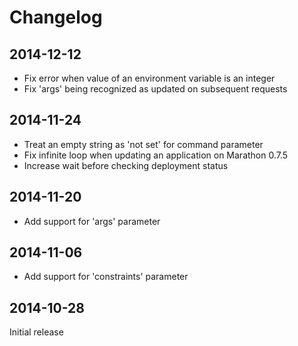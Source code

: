 # Changelog

## 2014-12-12

* Fix error when value of an environment variable is an integer
* Fix 'args' being recognized as updated on subsequent requests

## 2014-11-24

* Treat an empty string as 'not set' for command parameter
* Fix infinite loop when updating an application on Marathon 0.7.5
* Increase wait before checking deployment status

## 2014-11-20

* Add support for 'args' parameter

## 2014-11-06

* Add support for 'constraints' parameter

## 2014-10-28

Initial release
